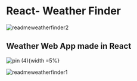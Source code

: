 # React- Weather Finder 

![readmeweatherfinder2](https://user-images.githubusercontent.com/73714951/174257792-3b5d605e-0c7d-4573-bea2-de0db638dc1c.png)
## Weather Web App made in React


![pin (4)](https://user-images.githubusercontent.com/73714951/174261687-b1519638-db43-4f5e-b2e9-ea33f06e0560.png){width =5%}

![readmeweatherfinder1](https://user-images.githubusercontent.com/73714951/174257518-ff28204a-27f5-4c5e-9d12-0399314eb0bc.png)
